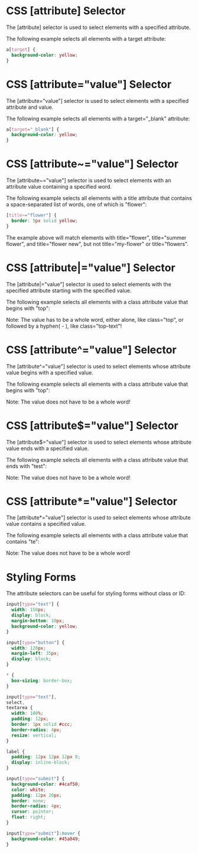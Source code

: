 # CSS [attribute] Selector

The [attribute] selector is used to select elements with a specified attribute.

The following example selects all <a> elements with a target attribute:

```css
a[target] {
  background-color: yellow;
}
```

# CSS [attribute="value"] Selector

The [attribute="value"] selector is used to select elements with a specified attribute and value.

The following example selects all <a> elements with a target="\_blank" attribute:

```css
a[target="_blank"] {
  background-color: yellow;
}
```

# CSS [attribute~="value"] Selector

The [attribute~="value"] selector is used to select elements with an attribute value containing a specified word.

The following example selects all elements with a title attribute that contains a space-separated list of words, one of
which is "flower":

```css
[title~="flower"] {
  border: 5px solid yellow;
}
```

The example above will match elements with title="flower", title="summer flower", and title="flower new", but not
title="my-flower" or title="flowers".

# CSS [attribute|="value"] Selector

The [attribute|="value"] selector is used to select elements with the specified attribute starting with the specified
value.

The following example selects all elements with a class attribute value that begins with "top":

Note: The value has to be a whole word, either alone, like class="top", or followed by a hyphen( - ), like
class="top-text"!

# CSS [attribute^="value"] Selector

The [attribute^="value"] selector is used to select elements whose attribute value begins with a specified value.

The following example selects all elements with a class attribute value that begins with "top":

Note: The value does not have to be a whole word!

# CSS [attribute$="value"] Selector

The [attribute$="value"] selector is used to select elements whose attribute value ends with a specified value.

The following example selects all elements with a class attribute value that ends with "test":

Note: The value does not have to be a whole word!

# CSS [attribute*="value"] Selector

The [attribute*="value"] selector is used to select elements whose attribute value contains a specified value.

The following example selects all elements with a class attribute value that contains "te":

Note: The value does not have to be a whole word!

# Styling Forms

The attribute selectors can be useful for styling forms without class or ID:

```css
input[type="text"] {
  width: 150px;
  display: block;
  margin-bottom: 10px;
  background-color: yellow;
}

input[type="button"] {
  width: 120px;
  margin-left: 35px;
  display: block;
}
```

```css
* {
  box-sizing: border-box;
}

input[type="text"],
select,
textarea {
  width: 100%;
  padding: 12px;
  border: 1px solid #ccc;
  border-radius: 4px;
  resize: vertical;
}

label {
  padding: 12px 12px 12px 0;
  display: inline-block;
}

input[type="submit"] {
  background-color: #4caf50;
  color: white;
  padding: 12px 20px;
  border: none;
  border-radius: 4px;
  cursor: pointer;
  float: right;
}

input[type="submit"]:hover {
  background-color: #45a049;
}
```

